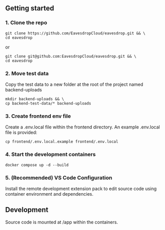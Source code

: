 ## Getting started

### 1. Clone the repo
```
git clone https://github.com/EavesdropCloud/eavesdrop.git && \
cd eavesdrop
```
or
```
git clone git@github.com:EavesdropCloud/eavesdrop.git && \
cd eavesdrop
```

### 2. Move test data
Copy the test data to a new folder at the root of the project named backend-uploads

```
mkdir backend-uploads && \
cp backend-test-data/* backend-uploads
```

### 3. Create frontend env file

Create a .env.local file within the frontend directory. An example .env.local file is provided:
```
cp frontend/.env.local.example frontend/.env.local
```

### 4. Start the development containers
```
docker compose up -d --build
```

### 5. (Recommended) VS Code Configuration

Install the remote development extension pack to edit source code using container environment and dependencies.

## Development

Source code is mounted at /app within the containers.
